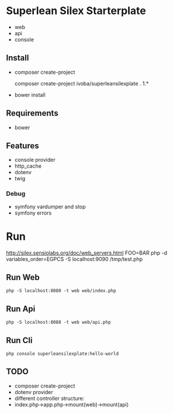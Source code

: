 # Superlean Silex Starterplate

- web
- api
- console

## Install
- composer create-project

    composer create-project ivoba/superleansilexplate . 1.*

- bower install

## Requirements
- bower

## Features
- console provider
- http_cache
- dotenv
- twig

### Debug
- symfony vardumper and stop
- symfony errors


# Run
http://silex.sensiolabs.org/doc/web_servers.html
FOO=BAR php -d variables_order=EGPCS -S localhost:9090 /tmp/test.php
## Run Web

    php -S localhost:8080 -t web web/index.php

## Run Api

    php -S localhost:8088 -t web web/api.php
    
## Run Cli

    php console superleansilexplate:hello-world
    
## TODO
- composer create-project
- dotenv provider
- different controller structure:
- index.php->app.php->mount(web)->mount(api)
